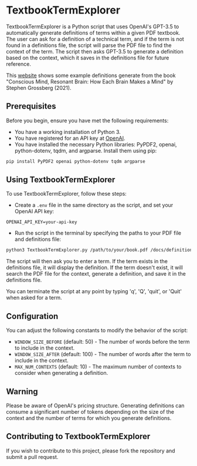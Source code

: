 # TextbookTermExplorer

TextbookTermExplorer is a Python script that uses OpenAI's GPT-3.5 to automatically generate definitions of terms within a given PDF textbook. The user can ask for a definition of a technical term, and if the term is not found in a definitions file, the script will parse the PDF file to find the context of the term. The script then asks GPT-3.5 to generate a definition based on the context, which it saves in the definitions file for future reference.

This [website](https://tonyfu97.github.io/TextbookTermExplorer/) shows some example definitions generate from the book "Conscious Mind, Resonant Brain: How Each Brain Makes a Mind" by Stephen Grossberg (2021).

## Prerequisites

Before you begin, ensure you have met the following requirements:

* You have a working installation of Python 3.
* You have registered for an API key at [OpenAI](https://platform.openai.com/overview).
* You have installed the necessary Python libraries: PyPDF2, openai, python-dotenv, tqdm, and argparse. Install them using pip:

```bash
pip install PyPDF2 openai python-dotenv tqdm argparse
```

## Using TextbookTermExplorer

To use TextbookTermExplorer, follow these steps:

* Create a `.env` file in the same directory as the script, and set your OpenAI API key:

```
OPENAI_API_KEY=your-api-key
```

* Run the script in the terminal by specifying the paths to your PDF file and definitions file:

```bash
python3 TextbookTermExplorer.py /path/to/your/book.pdf /docs/definitions.json
```

The script will then ask you to enter a term. If the term exists in the definitions file, it will display the definition. If the term doesn't exist, it will search the PDF file for the context, generate a definition, and save it in the definitions file.

You can terminate the script at any point by typing 'q', 'Q', 'quit', or 'Quit' when asked for a term.

## Configuration

You can adjust the following constants to modify the behavior of the script:

* `WINDOW_SIZE_BEFORE` (default: 50) - The number of words before the term to include in the context.
* `WINDOW_SIZE_AFTER` (default: 100) - The number of words after the term to include in the context.
* `MAX_NUM_CONTEXTS` (default: 10) - The maximum number of contexts to consider when generating a definition.

## Warning

Please be aware of OpenAI's pricing structure. Generating definitions can consume a significant number of tokens depending on the size of the context and the number of terms for which you generate definitions.

## Contributing to TextbookTermExplorer

If you wish to contribute to this project, please fork the repository and submit a pull request.